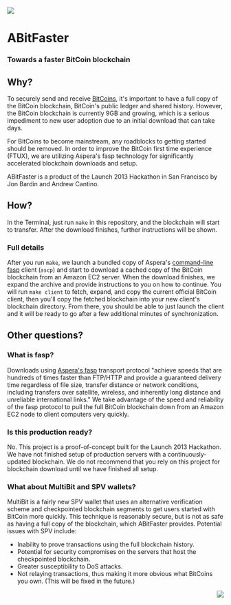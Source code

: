<p>
  <img src='https://raw.github.com/diclophis/a-bit-faster/master/doc/LogoABitFaster.png'/>
</p>

# ABitFaster

### Towards a faster BitCoin blockchain

## Why?

To securely send and receive [BitCoins](http://bitcoin.org/en/), it's important to have a full copy of the BitCoin blockchain, BitCoin's public ledger and shared history.  However, the BitCoin blockchain is currently 9GB and growing, which is a serious impediment to new user adoption due to an initial download that can take days.

For BitCoins to become mainstream, any roadblocks to getting started should be removed.  In order to improve the BitCoin first time experience (FTUX), we are utilizing Aspera's fasp technology for significantly accelerated blockchain downloads and setup.

ABitFaster is a product of the Launch 2013 Hackathon in San Francisco by Jon Bardin and Andrew Cantino.

## How?

In the Terminal, just run `make` in this repository, and the blockchain will start to transfer.  After the download finishes, further instructions will be shown.

### Full details

After you run `make`, we launch a bundled copy of Aspera's [command-line fasp](http://download.asperasoft.com/download/docs/ascp/2.7/html/index.html) client (`ascp`) and start to download a cached copy of the BitCoin blockchain from an Amazon EC2 server.  When the download finishes, we expand the archive and provide instructions to you on how to continue.  You will run `make client` to fetch, expand, and copy the current official BitCoin client, then you'll copy the fetched blockchain into your new client's blockchain directory.  From there, you should be able to just launch the client and it will be ready to go after a few additional minutes of synchronization.

## Other questions?

### What is fasp?

Downloads using [Aspera's fasp](http://asperasoft.com/technology/transport/fasp/) transport protocol "achieve speeds that are hundreds of times faster than FTP/HTTP and provide a guaranteed delivery time regardless of file size, transfer distance or network conditions, including transfers over satellite, wireless, and inherently long distance and unreliable international links."  We take advantage of the speed and reliability of the fasp protocol to pull the full BitCoin blockchain down from an Amazon EC2 node to client computers very quickly.

### Is this production ready?

No.  This project is a proof-of-concept built for the Launch 2013 Hackathon.  We have not finished setup of production servers with a continuously-updated blockchain.  We do not recommend that you rely on this project for blockchain download until we have finished all setup.

### What about MultiBit and SPV wallets?

MultiBit is a fairly new SPV wallet that uses an alternative verification scheme and checkpointed blockchain segments to get users started with BitCoin more quickly.  This technique is reasonably secure, but is not as safe as having a full copy of the blockchain, which ABitFaster provides.  Potential issues with SPV include:

* Inability to prove transactions using the full blockchain history.
* Potential for security compromises on the servers that host the checkpointed blockchain.
* Greater susceptibility to DoS attacks.
* Not relaying transactions, thus making it more obvious what BitCoins you own.  (This will be fixed in the future.)

<p align="right">
  <img src='https://raw.github.com/diclophis/a-bit-faster/master/doc/bitcoin.png'/>
</p>

